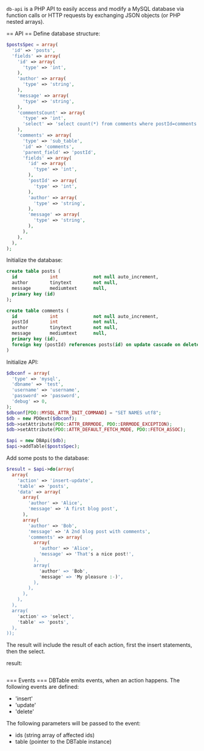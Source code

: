 `db-api` is a PHP API to easily access and modify a MySQL database via function
calls or HTTP requests by exchanging JSON objects (or PHP nested arrays).

== API ==
Define database structure:

```php
$postsSpec = array(
  'id' => 'posts',
  'fields' => array(
    'id' => array(
      'type' => 'int',
    ),
    'author' => array(
      'type' => 'string',
    ),
    'message' => array(
      'type' => 'string',
    ),
    'commentsCount' => array(
      'type' => 'int',
      'select' => 'select count(*) from comments where postId=comments.id',
    ),
    'comments' => array(
      'type' => 'sub_table',
      'id' => 'comments',
      'parent_field' => 'postId',
      'fields' => array(
        'id' => array(
          'type' => 'int',
        ),
        'postId' => array(
          'type' => 'int',
        ),
        'author' => array(
          'type' => 'string',
        ),
        'message' => array(
          'type' => 'string',
        ),
      ),
    ),
  ),
);
```

Initialize the database:
```sql
create table posts (
  id            int             not null auto_increment,
  author        tinytext        not null,
  message       mediumtext      null,
  primary key (id)
);

create table comments (
  id            int             not null auto_increment,
  postId        int             not null,
  author        tinytext        not null,
  message       mediumtext      null,
  primary key (id),
  foreign key (postId) references posts(id) on update cascade on delete cascade
)
```

Initialize API:
```php
$dbconf = array(
  'type' => 'mysql',
  'dbname' => 'test',
  'username' => 'username',
  'password' => 'password',
  'debug' => 0,
);
$dbconf[PDO::MYSQL_ATTR_INIT_COMMAND] = "SET NAMES utf8";
$db = new PDOext($dbconf);
$db->setAttribute(PDO::ATTR_ERRMODE, PDO::ERRMODE_EXCEPTION);
$db->setAttribute(PDO::ATTR_DEFAULT_FETCH_MODE, PDO::FETCH_ASSOC);

$api = new DBApi($db);
$api->addTable($postsSpec);
```

Add some posts to the database:
```php
$result = $api->do(array(
  array(
    'action' => 'insert-update',
    'table' => 'posts',
    'data' => array(
      array(
        'author' => 'Alice',
        'message' => 'A first blog post',
      ),
      array(
        'author' => 'Bob',
        'message' => 'A 2nd blog post with comments',
        'comments' => array(
          array(
            'author' => 'Alice',
            'message' => 'That's a nice post!',
          ),
          array(
            'author' => 'Bob',
            'message' => 'My pleasure :-)',
          ),
        ),
      ),
    ),
  ),
  array(
    'action' => 'select',
    'table' => 'posts',
  ),
));
```

The result will include the result of each action, first the insert
statements, then the select.

result:
```json
```

=== Events ===
DBTable emits events, when an action happens. The following events are defined:
* 'insert'
* 'update'
* 'delete'

The following parameters will be passed to the event:
* ids (string array of affected ids)
* table (pointer to the DBTable instance)
